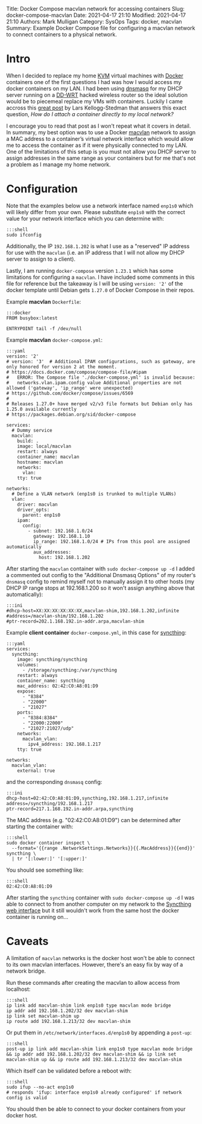 Title: Docker Compose macvlan network for accessing containers
Slug: docker-compose-macvlan
Date: 2021-04-17 21:10
Modified: 2021-04-17 21:10
Authors: Mark Mulligan
Category: SysOps
Tags: docker, macvlan
Summary: Example Docker Compose file for configuring a macvlan network to connect containers to a physical network.


# Intro

When I decided to replace my home [KVM](https://www.linux-kvm.org) virtual machines with [Docker](https://www.docker.com) containers one of the first questions I had was how I would access my docker containers on my LAN.  I had been using [dnsmasq](https://thekelleys.org.uk/dnsmasq/doc.html) for my DHCP server running on a [DD-WRT](https://dd-wrt.com) hacked wireless router so the ideal solution would be to piecemeal replace my VMs with containers.  Luckily I came accross this [great post](https://blog.oddbit.com/post/2018-03-12-using-docker-macvlan-networks) by Lars Kellogg-Stedman that answers this exact question, *How do I attach a container directly to my local network?*

I encourage you to read that post as I won't repeat what it covers in detail.  In summary, my best option was to use a Docker [macvlan](https://docs.docker.com/network/macvlan) network to assign a MAC address to a container’s virtual network interface which would allow me to access the container as if it were physically connected to my LAN.  One of the limitations of this setup is you must not allow you DHCP server to assign addresses in the same range as your containers but for me that's not a problem as I manage my home network.

# Configuration

Note that the examples below use a network interface named `enp1s0` which will likely differ from your own.  Please substitute `enp1s0` with the correct value for your network interface which you can determine with:

    :::shell
    sudo ifconfig

Additionally, the IP `192.168.1.202` is what I use as a "reserved" IP address for use with the `macvlan` (i.e. an IP address that I will not allow my DHCP server to assign to a client).

Lastly, I am running `docker-compose` version `1.23.1` which has some limitations for configuring a `macvlan`.  I have included some comments in this file for reference but the takeaway is I will be using `version: '2'` of the docker template until Debian gets `1.27.0` of Docker Compose in their repos.

Example **macvlan** `Dockerfile`:

    :::docker
    FROM busybox:latest

    ENTRYPOINT tail -f /dev/null

Example **macvlan** `docker-compose.yml`:

    :::yaml
    version: '2'
    # version: '3'  # Additional IPAM configurations, such as gateway, are only honored for version 2 at the moment.
    # https://docs.docker.com/compose/compose-file/#ipam
    #   ERROR: The Compose file './docker-compose.yml' is invalid because:
    #   networks.vlan.ipam.config value Additional properties are not allowed ('gateway', 'ip_range' were unexpected)
    # https://github.com/docker/compose/issues/6569
    # 
    # Releases 1.27.0+ have merged v2/v3 file formats but Debian only has 1.25.0 available currently
    # https://packages.debian.org/sid/docker-compose

    services:
      # Dummy service
      macvlan:
        build: .
        image: local/macvlan
        restart: always
        container_name: macvlan
        hostname: macvlan
        networks:
          vlan:
        tty: true

    networks:
      # Define a VLAN network (enp1s0 is trunked to multiple VLANs)
      vlan:
        driver: macvlan
        driver_opts:
          parent: enp1s0
        ipam:
          config:
            - subnet: 192.168.1.0/24
              gateway: 192.168.1.10
              ip_range: 192.168.1.0/24 # IPs from this pool are assigned automatically
              aux_addresses:
                host: 192.168.1.202

After starting the `macvlan` container with `sudo docker-compose up -d` I added a commented out config to the "Additional Dnsmasq Options" of my router's `dnsmasq` config to remind myself not to manually assign it to other hosts (my DHCP IP range stops at 192.168.1.200 so it won't assign anything above that automatically):

    :::ini
    #dhcp-host=XX:XX:XX:XX:XX:XX,macvlan-shim,192.168.1.202,infinite
    #address=/macvlan-shim/192.168.1.202
    #ptr-record=202.1.168.192.in-addr.arpa,macvlan-shim


Example **client container** `docker-compose.yml`, in this case for [syncthing](https://syncthing.net):

    :::yaml
    services:
      syncthing:
        image: syncthing/syncthing
        volumes:
          - /storage/syncthing:/var/syncthing
        restart: always
        container_name: syncthing
        mac_address: 02:42:C0:A8:01:D9
        expose:
          - "8384"
          - "22000"
          - "21027"
        ports:
          - "8384:8384"
          - "22000:22000"
          - "21027:21027/udp"
        networks:
          macvlan_vlan:
            ipv4_address: 192.168.1.217
        tty: true

    networks:
      macvlan_vlan:
        external: true

and the corresponding `dnsmasq` config:

    :::ini
    dhcp-host=02:42:C0:A8:01:D9,syncthing,192.168.1.217,infinite
    address=/syncthing/192.168.1.217
    ptr-record=217.1.168.192.in-addr.arpa,syncthing

The MAC address (e.g. "02:42:C0:A8:01:D9") can be determined after starting the container with:

    :::shell
    sudo docker container inspect \
      --format='{{range .NetworkSettings.Networks}}{{.MacAddress}}{{end}}' syncthing \
      | tr '[:lower:]' '[:upper:]'

You should see something like:

    :::shell
    02:42:C0:A8:01:D9

After starting the `syncthing` container with `sudo docker-compose up -d` I was able to connect to from another computer on my network to the [Syncthing web interface](https://syncthing:8384) but it still wouldn't work from the same host the docker container is running on...

# Caveats

A limitation of `macvlan` networks is the docker host won't be able to connect to its own macvlan interfaces.  However, there's an easy fix by way of a network bridge.

Run these commands after creating the macvlan to allow access from localhost:

    :::shell
    ip link add macvlan-shim link enp1s0 type macvlan mode bridge
    ip addr add 192.168.1.202/32 dev macvlan-shim
    ip link set macvlan-shim up
    ip route add 192.168.1.213/32 dev macvlan-shim

Or put them in `/etc/network/interfaces.d/enp1s0` by appending a `post-up`:

    :::shell
    post-up ip link add macvlan-shim link enp1s0 type macvlan mode bridge && ip addr add 192.168.1.202/32 dev macvlan-shim && ip link set macvlan-shim up && ip route add 192.168.1.213/32 dev macvlan-shim

Which itself can be validated before a reboot with:

    :::shell
    sudo ifup --no-act enp1s0
    # responds 'ifup: interface enp1s0 already configured' if network config is valid

You should then be able to connect to your docker containers from your docker host.
